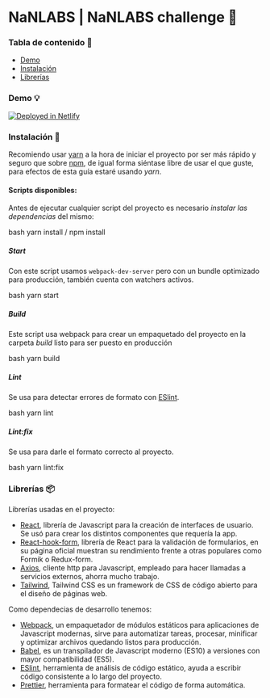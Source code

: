 # NaNLABS | NaNLABS challenge :punch:

### Tabla de contenido :rocket:

- [Demo](#demo-bulb)
- [Instalación](#instalación-wrench)
- [Librerías](#librerías-package)

### Demo :bulb:

[![Deployed in Netlify](https://www.netlify.com/img/deploy/button.svg)](https://keen-brattain-571cc1.netlify.app/)

### Instalación :wrench:

Recomiendo usar [yarn](https://yarnpkg.com/) a la hora de iniciar el proyecto por ser más rápido y seguro que sobre [npm](https://www.npmjs.com/), de igual forma siéntase libre de usar el que guste, para efectos de esta guía estaré usando *yarn*.

#### Scripts disponibles:

Antes de ejecutar cualquier script del proyecto es necesario *instalar las dependencias* del mismo:

bash
yarn install / npm install


##### Start

Con este script usamos `webpack-dev-server` pero con un bundle optimizado para producción, también cuenta con watchers activos.

bash
yarn start


##### Build

Este script usa webpack para crear un empaquetado del proyecto en la carpeta *build* listo para ser puesto en producción

bash
yarn build


##### Lint

Se usa para detectar errores de formato con [ESlint](https://eslint.org/).

bash
yarn lint


##### Lint:fix

Se usa para darle el formato correcto al proyecto.

bash
yarn lint:fix
### Librerías :package:

Librerías usadas en el proyecto:

- [React](https://es.reactjs.org/), librería de Javascript para la creación de interfaces de usuario. Se usó para crear los distintos componentes que requería la app.
- [React-hook-form](https://react-hook-form.com/), librería de React para la validación de formularios, en su página oficial muestran su rendimiento frente a otras populares como Formik o Redux-form.
- [Axios](https://github.com/axios/axios), cliente http para Javascript, empleado para hacer llamadas a servicios externos, ahorra mucho trabajo.
- [Tailwind](https://tailwindcss.com/), Tailwind CSS es un framework de CSS de código abierto​ para el diseño de páginas web.

Como dependecias de desarrollo tenemos:

- [Webpack](https://webpack.js.org/), un empaquetador de módulos estáticos para aplicaciones de Javascript modernas, sirve para automatizar tareas, procesar, minificar y optimizar archivos quedando listos para producción.
- [Babel](https://babeljs.io/docs/en/), es un transpilador de Javascript moderno (ES10) a versiones con mayor compatibilidad (ES5).
- [ESlint](https://eslint.org/), herramienta de análisis de código estático, ayuda a escribir código consistente a lo largo del proyecto.
- [Prettier](https://prettier.io/), herramienta para formatear el código de forma automática.